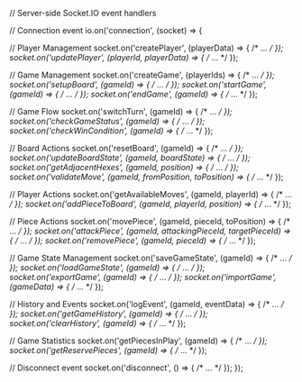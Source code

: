 // Server-side Socket.IO event handlers

// Connection event
io.on('connection', (socket) => {

  // Player Management
  socket.on('createPlayer', (playerData) => { /* ... */ });
  socket.on('updatePlayer', (playerId, playerData) => { /* ... */ });

  // Game Management
  socket.on('createGame', (playerIds) => { /* ... */ });
  socket.on('setupBoard', (gameId) => { /* ... */ });
  socket.on('startGame', (gameId) => { /* ... */ });
  socket.on('endGame', (gameId) => { /* ... */ });

  // Game Flow
  socket.on('switchTurn', (gameId) => { /* ... */ });
  socket.on('checkGameStatus', (gameId) => { /* ... */ });
  socket.on('checkWinCondition', (gameId) => { /* ... */ });

  // Board Actions
  socket.on('resetBoard', (gameId) => { /* ... */ });
  socket.on('updateBoardState', (gameId, boardState) => { /* ... */ });
  socket.on('getAdjacentHexes', (gameId, position) => { /* ... */ });
  socket.on('validateMove', (gameId, fromPosition, toPosition) => { /* ... */ });

  // Player Actions
  socket.on('getAvailableMoves', (gameId, playerId) => { /* ... */ });
  socket.on('addPieceToBoard', (gameId, playerId, position) => { /* ... */ });

  // Piece Actions
  socket.on('movePiece', (gameId, pieceId, toPosition) => { /* ... */ });
  socket.on('attackPiece', (gameId, attackingPieceId, targetPieceId) => { /* ... */ });
  socket.on('removePiece', (gameId, pieceId) => { /* ... */ });

  // Game State Management
  socket.on('saveGameState', (gameId) => { /* ... */ });
  socket.on('loadGameState', (gameId) => { /* ... */ });
  socket.on('exportGame', (gameId) => { /* ... */ });
  socket.on('importGame', (gameData) => { /* ... */ });

  // History and Events
  socket.on('logEvent', (gameId, eventData) => { /* ... */ });
  socket.on('getGameHistory', (gameId) => { /* ... */ });
  socket.on('clearHistory', (gameId) => { /* ... */ });

  // Game Statistics
  socket.on('getPiecesInPlay', (gameId) => { /* ... */ });
  socket.on('getReservePieces', (gameId) => { /* ... */ });

  // Disconnect event
  socket.on('disconnect', () => { /* ... */ });
});